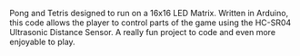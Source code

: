 Pong and Tetris designed to run on a 16x16 LED Matrix. Written in Arduino, this code allows the player to control parts of the game using the HC-SR04 Ultrasonic Distance Sensor. A really fun project to code and even more enjoyable to play.
